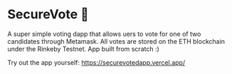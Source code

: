 # SecureVote 🔐

A super simple voting dapp that allows uers to vote for one of two candidates through Metamask. All votes are stored on the ETH blockchain under the Rinkeby Testnet. App built from scratch :)

Try out the app yourself: https://securevotedapp.vercel.app/
